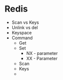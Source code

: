 # Redis
* Scan vs Keys
* Unlink vs del
* Keyspace
* Command
  * Get
  * Set
    * NX - parameter
    * XX - Parameter  
  * Scan
  * Keys
  * 
